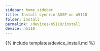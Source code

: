 ```yaml
---
sidebar: home_sidebar
title: Install Lynnrin-AOSP on n5110
folder: install
permalink: /devices/n5110/install
device: n5110
---
```

{% include templates/device_install.md %}
